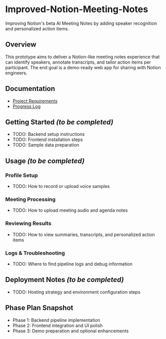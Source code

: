 # Improved-Notion-Meeting-Notes

Improving Notion's beta AI Meeting Notes by adding speaker recognition and personalized action items.

## Overview
This prototype aims to deliver a Notion-like meeting notes experience that can identify speakers, annotate transcripts, and tailor action items per participant. The end goal is a demo-ready web app for sharing with Notion engineers.

## Documentation
- [Project Requirements](docs/project-requirements.md)
- [Progress Log](docs/progress-log.md)

## Getting Started _(to be completed)_
- TODO: Backend setup instructions
- TODO: Frontend installation steps
- TODO: Sample data preparation

## Usage _(to be completed)_
### Profile Setup
- TODO: How to record or upload voice samples

### Meeting Processing
- TODO: How to upload meeting audio and agenda notes

### Reviewing Results
- TODO: How to view summaries, transcripts, and personalized action items

### Logs & Troubleshooting
- TODO: Where to find pipeline logs and debug information

## Deployment Notes _(to be completed)_
- TODO: Hosting strategy and environment configuration steps

## Phase Plan Snapshot
- Phase 1: Backend pipeline implementation
- Phase 2: Frontend integration and UI polish
- Phase 3: Demo preparation and optional enhancements
